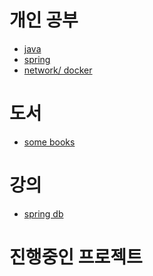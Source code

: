 
# 개인 공부
- [java](https://github.com/summerr0-0/java)
- [spring](https://github.com/summerr0-0/spring) 
- [network/ docker](https://github.com/summerr0-0/network)

# 도서
- [some books](https://github.com/Good-Developer-9492/RGD-Study)  

# 강의
- [spring db](https://github.com/summerr0-0/spring-db/blob/main/README.md)

# 진행중인 프로젝트

<!---
summerr0-0/summerr0-0 is a ✨ special ✨ repository because its `README.md` (this file) appears on your GitHub profile.
You can click the Preview link to take a look at your changes.
--->
